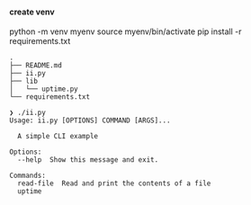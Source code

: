 #### create venv

python -m venv myenv
source myenv/bin/activate
pip install -r requirements.txt
```
.
├── README.md
├── ii.py
├── lib
│   └── uptime.py
└── requirements.txt

❯ ./ii.py
Usage: ii.py [OPTIONS] COMMAND [ARGS]...

  A simple CLI example

Options:
  --help  Show this message and exit.

Commands:
  read-file  Read and print the contents of a file
  uptime
```
